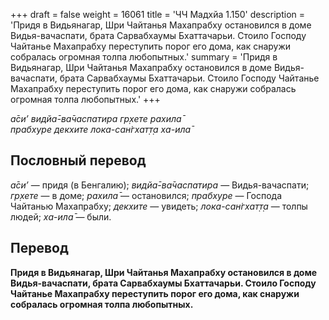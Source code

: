 +++
draft = false
weight = 16061
title = 'ЧЧ Мадхйа 1.150'
description = 'Придя в Видьянагар, Шри Чайтанья Махапрабху остановился в доме Видья-вачаспати, брата Сарвабхаумы Бхаттачарьи. Стоило Господу Чайтанье Махапрабху переступить порог его дома, как снаружи собралась огромная толпа любопытных.'
summary = 'Придя в Видьянагар, Шри Чайтанья Махапрабху остановился в доме Видья-вачаспати, брата Сарвабхаумы Бхаттачарьи. Стоило Господу Чайтанье Махапрабху переступить порог его дома, как снаружи собралась огромная толпа любопытных.'
+++

_а̄си’ видйа̄-ва̄часпатира гр̣хете рахила̄  
прабхуре декхите лока-сан̇гхат̣т̣а ха-ила̄_

## Пословный перевод

_а̄си’_ — придя (в Бенгалию); _видйа̄_\-_ва̄часпатира_ — Видья-вачаспати; _гр̣хете_ — в доме; _рахила̄_ — остановился; _прабхуре_ — Господа Чайтанью Махапрабху; _декхите_ — увидеть; _лока_\-_сан̇гхат̣т̣а_ — толпы людей; _ха_\-_ила̄_ — были.

## Перевод

**Придя в Видьянагар, Шри Чайтанья Махапрабху остановился в доме Видья-вачаспати, брата Сарвабхаумы Бхаттачарьи. Стоило Господу Чайтанье Махапрабху переступить порог его дома, как снаружи собралась огромная толпа любопытных.**

